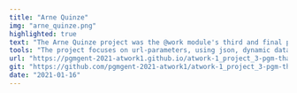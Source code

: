 ```yaml
---
title: "Arne Quinze"
img: "arne_quinze.png"
highlighted: true
text: "The Arne Quinze project was the @work module's third and final project. The goal was to create a clone/replica of Arne Quinze's art and exhibition website. Quinze is a Belgian conceptual artist best recognized for his spectacular street art installations. "
tools: "The project focuses on url-parameters, using json, dynamic data addition to sites, filtering by category, lazy image loading, and responsive design, among other things."
url: "https://pgmgent-2021-atwork1.github.io/atwork-1_project_3-pgm-thabisadingani/"
git: "https://github.com/pgmgent-2021-atwork1/atwork-1_project_3-pgm-thabisadingani"
date: "2021-01-16"
---
```




